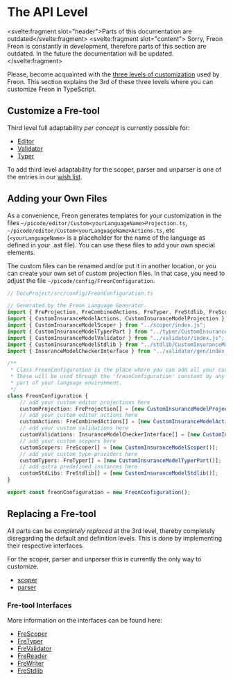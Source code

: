 <script>
    import Note from "$lib/notes/Note.svelte";
</script>

# The API Level

<Note><svelte:fragment slot="header">Parts of this documentation are outdated</svelte:fragment>
<svelte:fragment slot="content">
Sorry, Freon Freon is constantly in development, therefore parts of this section are outdated.
In the future the documentation will be updated.
</svelte:fragment>
</Note>

Please, become acquainted with the [three levels of customization](/Overview/Three_Levels_of_Customization)
used by Freon.
This section explains the 3rd of these three levels where you can customize Freon in TypeScript.

## Customize a Fre-tool

Third level full adaptability _per concept_ is currently possible for:

- [Editor](/Developing_a_Language/API_Level/Editor_API)
- [Validator](/Developing_a_Language/API_Level/Validator_API)
- [Typer](/Developing_a_Language/API_Level/Typer_API)

To add third level adaptability for the scoper, parser and unparser is one of the
entries in our [wish list](/Overview/Future_Developments).

## Adding your Own Files

As a convenience, Freon generates templates for
your customization in the files `~/picode/editor/Custom<yourLanguageName>Projection.ts`, `~/picode/editor/Custom<yourLanguageName>Actions.ts`, etc
(`<yourLanguageName>` is a placeholder for the name of the language as defined in your .ast file). You can use
these files to add your own special elements.

The custom files can be renamed and/or
put it in another location, or you can create your own set of custom projection files.
In that case, you need to adjust the file `~/picode/config/FreonConfiguration`.

```ts
// DocuProject/src/config/FreonConfiguration.ts

// Generated by the Freon Language Generator.
import { FreProjection, FreCombinedActions, FreTyper, FreStdlib, FreScoper } from "@freon4dsl/core";
import { CustomInsuranceModelActions, CustomInsuranceModelProjection } from "../editor/index.js";
import { CustomInsuranceModelScoper } from "../scoper/index.js";
import { CustomInsuranceModelTyperPart } from "../typer/CustomInsuranceModelTyperPart.js";
import { CustomInsuranceModelValidator } from "../validator/index.js";
import { CustomInsuranceModelStdlib } from "../stdlib/CustomInsuranceModelStdlib.js";
import { InsuranceModelCheckerInterface } from "../validator/gen/index.js";

/**
 * Class FreonConfiguration is the place where you can add all your customisations.
 * These will be used through the 'freonConfiguration' constant by any generated
 * part of your language environment.
 */
class FreonConfiguration {
    // add your custom editor projections here
    customProjection: FreProjection[] = [new CustomInsuranceModelProjection()];
    // add your custom editor actions here
    customActions: FreCombinedActions[] = [new CustomInsuranceModelActions()];
    // add your custom validations here
    customValidations: InsuranceModelCheckerInterface[] = [new CustomInsuranceModelValidator()];
    // add your custom scopers here
    customScopers: FreScoper[] = [new CustomInsuranceModelScoper()];
    // add your custom type-providers here
    customTypers: FreTyper[] = [new CustomInsuranceModelTyperPart()];
    // add extra predefined instances here
    customStdLibs: FreStdlib[] = [new CustomInsuranceModelStdlib()];
}

export const freonConfiguration = new FreonConfiguration();

```

## Replacing a Fre-tool

All parts can be _completely replaced_ at the 3rd level, thereby completely
disregarding the default and definition levels.
This is done by implementing their respective interfaces.

For the scoper, parser and unparser this is currently the only way to customize.

- [scoper](/Developing_a_Language/API_Level/Scoper_API)
- [parser](/Developing_a_Language/API_Level/Reader_API)

### Fre-tool Interfaces

More information on the interfaces can be found here:

- [FreScoper](/Under_the_Hood/The_FreTool_Interfaces/FreScoper_Interface)
- [FreTyper](/Under_the_Hood/The_FreTool_Interfaces/FreTyper_Interface)
- [FreValidator](/Under_the_Hood/The_FreTool_Interfaces/FreValidator_Interface)
- [FreReader](/Under_the_Hood/The_FreTool_Interfaces/FreReader_Interface)
- [FreWriter](/Under_the_Hood/The_FreTool_Interfaces/FreWriter_Interface)
- [FreStdlib](/Under_the_Hood/The_FreTool_Interfaces/FreStandardlib_Interface)
